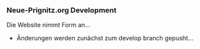 ### Neue-Prignitz.org Development ###

Die Website nimmt Form an…

- Änderungen werden zunächst zum develop branch gepusht…
 